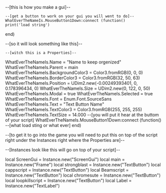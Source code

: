 --[this is how you make a gui]--
    
    --[get a button to work on your gui you will went to do]--
    WhatEverTheNameIs.MouseButton1Down:connect (function()
    print('load string')
end)

--[so it will look something like this]--

    --[witch this is a Properties]--

WhatEverTheNameIs.Name = "Name to keep orgenized"
WhatEverTheNameIs.Parent = main
WhatEverTheNameIs.BackgroundColor3 = Color3.fromRGB(0, 0, 0)
WhatEverTheNameIs.BorderColor3 = Color3.fromRGB(32, 50, 63)
WhatEverTheNameIs.Position = UDim2.new(-0.00249393401, 0, 0.178396434, 0)
WhatEverTheNameIs.Size = UDim2.new(0, 122, 0, 50)
WhatEverTheNameIs.Modal = true
WhatEverTheNameIs.Selected = true
WhatEverTheNameIs.Font = Enum.Font.SourceSans
WhatEverTheNameIs.Text = "Text Button Name"
WhatEverTheNameIs.TextColor3 = Color3.fromRGB(255, 255, 255)
WhatEverTheNameIs.TextSize = 14.000
--[you will put it hear at the buttom of your script]
WhatEverTheNameIs.MouseButton1Down:connect (function()
    --[what load sting or what ever]
end)

--[to get it to go into the game you will need to put this on top of the script right under the Instances right where the Properties are]--

--[Instances look like this will go on top of your script]--
    
local ScreenGui = Instance.new("ScreenGui")
local main = Instance.new("Frame")
local strongblast = Instance.new("TextButton")
local cappscript = Instance.new("TextButton")
local Beamscript = Instance.new("TextButton")
local chromesute = Instance.new("TextButton")
local loopkillscript = Instance.new("TextButton")
local Label = Instance.new("TextLabel")
